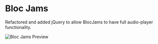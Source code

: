 <h1>Bloc Jams</h1>

<p>Refactored and added jQuery to allow BlocJams to have full audio-player functionality.</p>

<img src="images/preview.jpg" alt="Bloc Jams Preview" />
